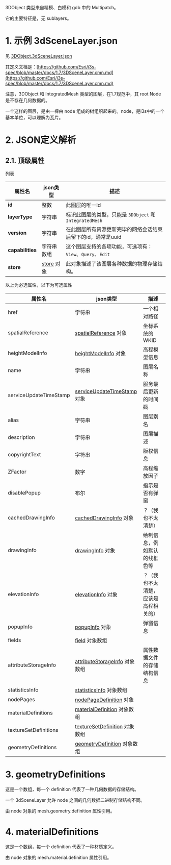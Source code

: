 3DObject 类型来自精模、白模和 gdb 中的 Multipatch。

它的主要特征是，无 sublayers。

# 1. 示例 3dSceneLayer.json

见 [3DObject.3dSceneLayer.json](./attachments/Sample3DObject.3dSceneLayer.json)

其定义文档是：[https://github.com/Esri/i3s-spec/blob/master/docs/1.7/3DSceneLayer.cmn.md](https://github.com/Esri/i3s-spec/blob/master/docs/1.7/3DSceneLayer.cmn.md)

注意，3DObject 和 IntegratedMesh 类型的图层，在1.7规范中，其 root Node 是不存在几何数据的。

一个这样的图层，是由一棵由 node 组成的树组织起来的。node，是i3s中的一个基本单位，可以理解为瓦片。

# 2. JSON定义解析

## 2.1. 顶级属性

列表

| 属性名           | json类型                           | 描述                                                         |
| ---------------- | ---------------------------------- | ------------------------------------------------------------ |
| **id**           | 整数                               | 此图层的唯一id                                               |
| **layerType**    | 字符串                             | 标识此图层的类型，只能是 `3DObject` 和 `IntegratedMesh`      |
| **version**      | 字符串                             | 在此图层所有资源更新完毕的网络会话结束后留下的id，通常是uuid |
| **capabilities** | 字符串数组                         | 这个图层支持的各项功能，可选项有：`View`、`Query`、`Edit`    |
| **store**        | [store](./Schema1.7/store.md) 对象 | 此对象描述了该图层各种数据的物理存储结构。                   |

以上为必选属性，以下为可选属性

| 属性名                 | json类型                          | 描述                                 |
| ---------------------- | --------------------------------- | ------------------------------------ |
| href                   | 字符串                            | 一个相对路径                         |
| spatialReference       | [spatialReference]() 对象         | 坐标系统的 WKID                      |
| heightModelInfo        | [heightModelInfo]() 对象          | 高程模型信息                         |
| name                   | 字符串                            | 图层名称                             |
| serviceUpdateTimeStamp | [serviceUpdateTimeStamp]() 对象   | 服务最后更新的时间戳                 |
| alias                  | 字符串                            | 图层别名                             |
| description            | 字符串                            | 图层描述                             |
| copyrightText          | 字符串                            | 版权信息                             |
| ZFactor                | 数字                              | 高程缩放因子                         |
| disablePopup           | 布尔                              | 指示是否有弹窗                       |
| cachedDrawingInfo      | [cachedDrawingInfo]() 对象        | ？（我也不太清楚）                   |
| drawingInfo            | [drawingInfo]() 对象              | 绘制信息，例如默认的线框色等         |
| elevationInfo          | [elevationInfo]() 对象            | ？（我也不太清楚，应该是高程相关的） |
| popupInfo              | [popupInfo]() 对象                | 弹窗信息                             |
| fields                 | [field]() 对象数组                |                                      |
| attributeStorageInfo   | [attributeStorageInfo]() 对象数组 | 属性数据文件的存储结构信息           |
| statisticsInfo         | [statisticsInfo]() 对象数组       |                                      |
| nodePages              | [nodePageDefinition]() 对象       |                                      |
| materialDefinitions    | [materialDefinition]() 对象数组   |                                      |
| textureSetDefinitions  | [textureSetDefinition]() 对象数组 |                                      |
| geometryDefinitions    | [geometryDefinition]() 对象数组   |                                      |

# 3. geometryDefinitions

这是一个数组，每一个 definition 代表了一种几何数据的存储结构。

一个 3dSceneLayer 允许 node 之间的几何数据二进制存储结构不同。

由 node 对象的 mesh.geometry.definition 属性引用。

# 4. materialDefinitions

这是一个数组，每一个 definition 代表了一种材质定义。

由 node 对象的 mesh.material.definition 属性引用。